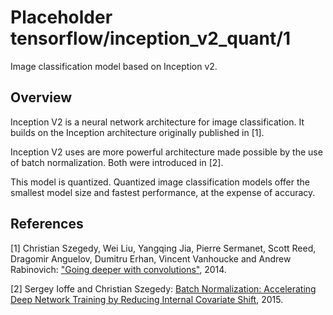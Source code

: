 # Placeholder tensorflow/inception_v2_quant/1
Image classification model based on Inception v2.

<!-- asset-path: legacy -->
<!-- module-type: image-classification -->

## Overview

Inception V2 is a neural network architecture for image classification.
It builds on the Inception architecture originally published in [1].

Inception V2 uses are more powerful architecture made possible by
the use of batch normalization. Both were introduced in [2].

This model is quantized. Quantized image classification models offer the
smallest model size and fastest performance, at the expense of accuracy.

## References

[1] Christian Szegedy, Wei Liu, Yangqing Jia, Pierre Sermanet, Scott Reed,
Dragomir Anguelov, Dumitru Erhan, Vincent Vanhoucke and Andrew Rabinovich:
["Going deeper with convolutions"](https://arxiv.org/abs/1409.4842), 2014.

[2] Sergey Ioffe and Christian Szegedy:
[Batch Normalization: Accelerating Deep Network Training by Reducing Internal Covariate Shift](https://arxiv.org/abs/1502.03167), 2015.
